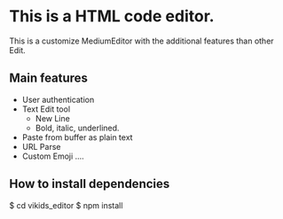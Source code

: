 # This is a HTML code editor.
This is a customize MediumEditor with the additional features than other Edit.

## Main features

- User authentication
- Text Edit tool
  - New Line
  - Bold, italic, underlined.
- Paste from buffer as plain text
- URL Parse
- Custom Emoji
....


## How to install dependencies

$ cd vikids_editor
$ npm install
 